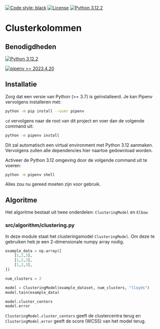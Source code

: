 [![Code style: black](https://img.shields.io/badge/code%20style-black-000000.svg)](https://github.com/psf/black)
[![License](https://img.shields.io/badge/License-BSD_3--Clause-blue.svg)](https://opensource.org/licenses/BSD-3-Clause)
[![Python 3.12.2](https://img.shields.io/badge/Python-3.12.2-green)](https://www.python.org/downloads/release/python-3122/)

# Clusterkolommen

## Benodigdheden

[![Python 3.12.2](https://img.shields.io/badge/Python-3.12.2-green)](https://www.python.org/downloads/release/python-3122/)

[![pipenv >= 2023.4.20](https://img.shields.io/badge/pipenv-%3E%3D2023.4.20-blue)](https://pypi.org/project/pipenv/)

## Installatie

Zorg dat een versie van Python (>= 3.7) is geïnstalleerd. Je kan Pipenv 
vervolgens installeren met:

```sh
python -m pip install --user pipenv
```

`cd` vervolgens naar de root van dit project en voer dan de volgende command 
uit:

```sh
python -m pipenv install
```

Dit zal automatisch een virtual environment met Python 3.12 aanmaken. Vervolgens
zullen alle dependencies hier naartoe gedownload worden.

Activeer de Python 3.12 omgeving door de volgende command uit te voeren:

```sh
python -m pipenv shell
```

Alles zou nu gereed moeten zijn voor gebruik.

## Algoritme

Het algoritme bestaat uit twee onderdelen: `ClusteringModel` en `Elbow`

### src/algorithm/clustering.py

In deze module staat het clusteringsmodel `ClusteringModel`. Om deze te 
gebruiken heb je een 2-dimensionale numpy array nodig.

```py
example_data = np.array([
    [1,2,3], 
    [1,2,3], 
    [1,2,3],
])

num_clusters = 2

model = ClusteringModel(example_dataset, num_clusters, "lloyds")
model.tain(example_data)

model.cluster_centers
model.error
```

`ClusteringModel.cluster_centers` geeft de clustercentra terug en 
`ClusteringModel.error` geeft de score (WCSS) van het model terug.
